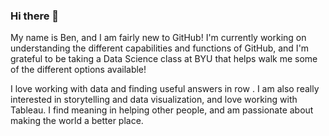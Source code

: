 ### Hi there 👋

<!--
**BenP33/BenP33** is a ✨ _special_ ✨ repository because its `README.md` (this file) appears on your GitHub profile.

Here are some ideas to get you started:

- 🔭 I’m currently working on ...
- 🌱 I’m currently learning ...
- 👯 I’m looking to collaborate on ...
- 🤔 I’m looking for help with ...
- 💬 Ask me about ...
- 📫 How to reach me: ...
- 😄 Pronouns: ...
- ⚡ Fun fact: ...
-->

My name is Ben, and I am fairly new to GitHub! I'm currently working on understanding the different capabilities and functions of GitHub, and I'm grateful to be taking a Data Science class at BYU that helps walk me some of the different options available! 

I love working with data and finding useful answers in row . I am also really interested in storytelling and data visualization, and love working with Tableau. I find meaning in helping other people, and am passionate about making the world a better place.
